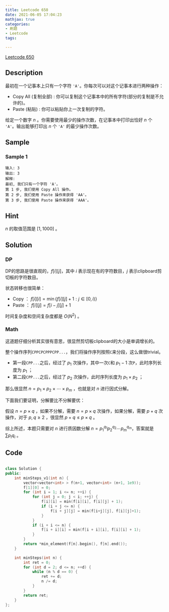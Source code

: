 ```yaml
---
title: Leetcode 650
date: 2021-06-05 17:04:23
mathjax: true
categories:
- 刷题
- Leetcode
tags:

---
```


[Leetcode 650](https://leetcode-cn.com/problems/2-keys-keyboard/)

<!--more-->

## Description

最初在一个记事本上只有一个字符 `'A'`。你每次可以对这个记事本进行两种操作：

- Copy All (复制全部) : 你可以复制这个记事本中的所有字符(部分的复制是不允许的)。
- Paste (粘贴) : 你可以粘贴你上一次复制的字符。

给定一个数字 $n$ 。你需要使用最少的操作次数，在记事本中打印出恰好 $n$ 个 `'A'`。输出能够打印出 $n$ 个 `'A'` 的最少操作次数。

## Sample

### Sample 1
```
输入: 3
输出: 3
解释:
最初, 我们只有一个字符 'A'。
第 1 步, 我们使用 Copy All 操作。
第 2 步, 我们使用 Paste 操作来获得 'AA'。
第 3 步, 我们使用 Paste 操作来获得 'AAA'。
```

## Hint

$n$ 的取值范围是 $[1, 1000]$ 。

## Solution

### DP

DP的思路是很直观的，$f[i][j]$，其中 $i$ 表示现在有的字符数目，$j$ 表示clipboard剪切板的字符数目。

状态转移也很简单：

- Copy ： $f[i][i] = \min \lbrace f[i][j] + 1 : j\in [0, i)\rbrace$
- Paste ： $f[i][j] = f[i-j][j] + 1$

时间复杂度和空间复杂度都是 $O(N^2)$ 。

### Math

这道题仔细分析其实很有意思，很显然剪切板clipboard的大小是单调增长的。

整个操作序列`CPPCPCPPPCPP...`，我们将操作序列按照`C`来分段，这么做很trivial。

- 第一段`CPP...`之后，经过了 $p_1$ 次操作，其中一次`C`和 $p_1-1$ 次`P`，此时序列长度为 $p_1$ ；
- 第二段`CPP...`之后，经过了 $p_2$ 次操作，此时序列长度为 $p_1\times p_2$ ；

那么很显然 $n = p_1\times p_2\times \cdots \times p_m$ ，也就是对 $n$ 进行因式分解。

下面我们要证明，分解要比不分解要优：

假设 $n=p\times q$ ，如果不分解，需要 $n=p\times q$ 次操作，如果分解，需要 $p+q$ 次操作，对于 $p,q \geq2$ ，很显然 $p+q \leq p\times q$ 。

综上所述，本题只需要对 $n$ 进行质因数分解 $n=p_1^{q_1}p_2^{q_2}\cdots p_m^{q_m}$，答案就是 $\sum p_iq_i$ 。

## Code

```cpp

class Solution {
public:
    int minSteps_v1(int n) {
        vector<vector<int> > f(n+1, vector<int> (n+1, 1e9));
        f[1][0] = 0;
        for (int i = 1; i <= n; ++i) {
            for (int j = 0; j < i; ++j) {
                f[i][i] = min(f[i][i], f[i][j] + 1);
                if (i + j <= n) {
                    f[i + j][j] = min(f[i+j][j], f[i][j]+1);
                }
            }
            if (i + i <= n) {
                f[i + i][i] = min(f[i + i][i], f[i][i] + 1);
            }
        }
        return *min_element(f[n].begin(), f[n].end());
    }

    int minSteps(int n) {
        int ret = 0;
        for (int d = 2; d <= n; ++d) {
            while (n % d == 0) {
                ret += d;
                n /= d;
            }
        }
        return ret;
    }
};
```